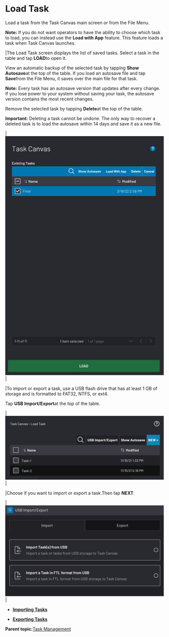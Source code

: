 # Load Task

Load a task from the Task Canvas main screen or from the File Menu.

**Note:** If you do not want operators to have the ability to choose which task to load, you can instead use the **Load with App** feature. This feature loads a task when Task Canvas launches.

|The Load Task screen displays the list of saved tasks. Select a task in the table and tap **LOAD**to open it.

 View an automatic backup of the selected task by tapping **Show Autosave**at the top of the table. If you load an autosave file and tap **Save**from the File Menu, it saves over the main file for that task.

**Note:** Every task has an autosave version that updates after every change. If you lose power to your system without saving your task, the autosave version contains the most recent changes.

 Remove the selected task by tapping **Delete**at the top of the table.

 **Important:** Deleting a task cannot be undone. The only way to recover a deleted task is to load the autosave within 14 days and save it as a new file.

|![](../../../_Media/ForgeOS-5-x/Task-Canvas-App-5-x/load-task-load-with-app.png)|

|To import or export a task, use a USB flash drive that has at least 1 GB of storage and is formatted to FAT32, NTFS, or ext4.

Tap **USB Import/Export**at the top of the table.

|![](../../../_Media/ForgeOS-5-x/Task-Canvas-App-5-x/USB_Task_Transfer/usb_task_transfer_1.png)|

|Choose if you want to import or export a task.Then tap **NEXT**.

|![](../../../_Media/ForgeOS-5-x/Task-Canvas-App-5-x/USB_Task_Transfer/usb-import-tab.png)|

-   **[Importing Tasks](../6-Task-Canvas-App/usb_import_tasks.md)**  

-   **[Exporting Tasks](../6-Task-Canvas-App/usb_export_tasks.md)**  


**Parent topic:**[Task Management](../6-Task-Canvas-App/task_management.md)

